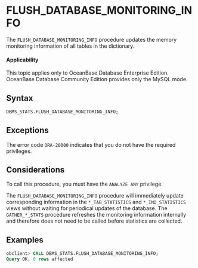 # FLUSH_DATABASE_MONITORING_INFO

The `FLUSH_DATABASE_MONITORING_INFO` procedure updates the memory monitoring information of all tables in the dictionary.

<main id="notice" >
    <h4>Applicability</h4>
    <p>This topic applies only to OceanBase Database Enterprise Edition. OceanBase Database Community Edition provides only the MySQL mode. </p>
  </main>

## Syntax

```sql
DBMS_STATS.FLUSH_DATABASE_MONITORING_INFO;
```

## Exceptions

The error code `ORA-20000` indicates that you do not have the required privileges.

## Considerations

To call this procedure, you must have the `ANALYZE ANY` privilege.

The `FLUSH_DATABASE_MONITORING_INFO` procedure will immediately update corresponding information in the `*_TAB_STATISTICS` and `*_IND_STATISTICS` views without waiting for periodical updates of the database. The `GATHER_*_STATS` procedure refreshes the monitoring information internally and therefore does not need to be called before statistics are collected.

## Examples

```sql
obclient> CALL DBMS_STATS.FLUSH_DATABASE_MONITORING_INFO;
Query OK, 0 rows affected
```
